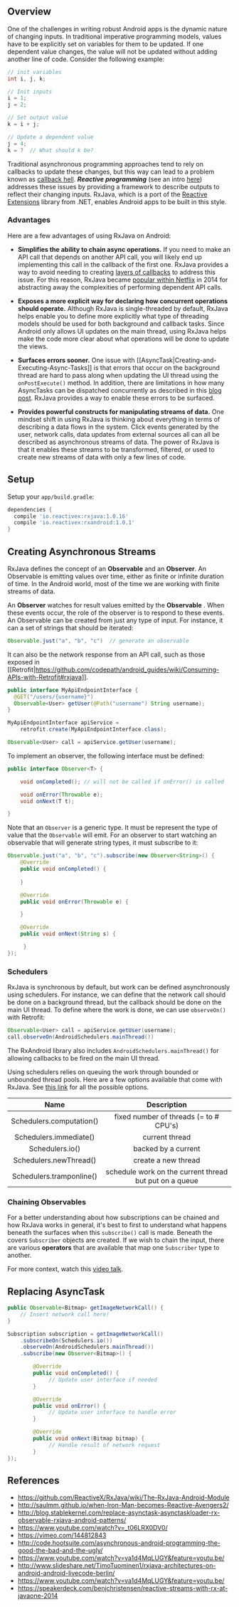 ## Overview

One of the challenges in writing robust Android apps is the dynamic nature of changing inputs.   In traditional imperative programming models, values have to be explicitly set on variables for them to be updated.  If one dependent value changes, the value will not be updated without adding another line of code.   Consider the following example:

```java
// init variables
int i, j, k; 

// Init inputs
i = 1;
j = 2;

// Set output value
k = i + j;

// Update a dependent value
j = 4;
k = ?  // What should k be?
```

Traditional asynchronous programming approaches tend to rely on callbacks to update these changes, but this way can lead to a problem known as [callback hell](http://callbackhell.com/).  **_Reactive programming_** (see an intro [here](https://gist.github.com/staltz/868e7e9bc2a7b8c1f754)) addresses these issues by providing a framework to describe outputs to reflect their changing inputs.  RxJava, which is a port of the [Reactive Extensions](https://msdn.microsoft.com/en-us/data/gg577609.aspx) library from .NET, enables Android apps to be built in this style.

### Advantages

Here are a few advantages of using RxJava on Android:

 * **Simplifies the ability to chain async operations.**  If you need to make an API call that depends on another API call, you will likely end up implementing this call in the callback of the first one.  RxJava provides a way to avoid needing to creating [layers of callbacks](https://www.bignerdranch.com/blog/what-is-functional-reactive-programming/) to address this issue.  For this reason, RxJava became [popular within Netflix](http://www.infoq.com/presentations/rx-service-architecture) in 2014 for abstracting away the complexities of performing dependent API calls.

 * **Exposes a more explicit way for declaring how concurrent operations should operate.**  Although RxJava is  single-threaded by default, RxJava helps enable you to define more explicitly what type of threading models should be used for both background and callback tasks.  Since Android only allows UI updates on the main thread, using RxJava helps make the code more clear about what operations will be done to update the views. 

 * **Surfaces errors sooner.** One issue with [[AsyncTask|Creating-and-Executing-Async-Tasks]] is that errors that occur on the background thread are hard to pass along when updating the UI thread using the `onPostExecute()` method.  In addition, there are limitations in how many AsyncTasks can be dispatched concurrently as described in this [blog post](http://blog.danlew.net/2014/06/21/the-hidden-pitfalls-of-asynctask/).  RxJava provides a way to enable these errors to be surfaced.

 * **Provides powerful constructs for manipulating streams of data.**  One mindset shift in using RxJava  is thinking about everything in terms of describing a data flows in the system.  Click events generated by the user, network calls, data updates from external sources all can all be described as asynchronous streams of data.  The power of RxJava is that it enables these streams to be transformed, filtered, or used to create new streams of data with only a few lines of code. 

## Setup

Setup your `app/build.gradle`:

```gradle
dependencies {
  compile 'io.reactivex:rxjava:1.0.16'
  compile 'io.reactivex:rxandroid:1.0.1'
}
```

## Creating Asynchronous Streams

RxJava defines the concept of an **Observable** and an **Observer**.  An Observable is emitting values over time, either as finite or infinite duration of time.  In the Android world, most of the time we are working with finite streams of data.

An **Observer** watches for result values emitted by the **Observable** .  When these events occur, the role of the observer is to respond to these events.  An Observable can be created from just any type of input.  For instance, it can a set of strings that should be iterated:

```java
Observable.just("a", "b", "c")  // generate an observable
```

It can also be the network response from an API call, such as those exposed in [[Retrofit|https://github.com/codepath/android_guides/wiki/Consuming-APIs-with-Retrofit#rxjava]].

```java
public interface MyApiEndpointInterface {
  @GET("/users/{username}")
  Observable<User> getUser(@Path("username") String username);
}

MyApiEndpointInterface apiService =
    retrofit.create(MyApiEndpointInterface.class);

Observable<User> call = apiService.getUser(username);
```

To implement an observer, the following interface must be defined:

```java
public interface Observer<T> {

    void onCompleted(); // will not be called if onError() is called

    void onError(Throwable e); 
    void onNext(T t);

}
```

Note that an `Observer` is a generic type.  It must be represent the type of value that the `Observable` will emit.  For an observer to start watching an observable that will generate string types, it must subscribe to it:

```java
Observable.just("a", "b", "c").subscribe(new Observer<String>() {
    @Override
    public void onCompleted() {
                                                         
    }

    @Override
    public void onError(Throwable e) {

    }

    @Override
    public void onNext(String s) {

     }
});
```

### Schedulers

RxJava is synchronous by default, but work can be defined asynchronously using schedulers.  For instance, we can define that the network call should be done on a background thread, but the callback should be done on the main UI thread.  To define where the work is done, we can use `observeOn()` with Retrofit:

```java
Observable<User> call = apiService.getUser(username);
call.observeOn(AndroidSchedulers.mainThread())
```

The RxAndroid library also includes `AndroidSchedulers.mainThread()` for allowing callbacks to be fired on the main UI thread. 

Using schedulers relies on queuing the work through bounded or unbounded thread pools.  Here are a few options available that come with RxJava.  See [this link](http://reactivex.io/RxJava/javadoc/rx/schedulers/Schedulers.html) for all the possible options.  

|  Name                      | Description                                            |
|:--------------------------:|:------------------------------------------------------:|
| Schedulers.computation()   | fixed number of threads (= to # CPU's)                 |                          
| Schedulers.immediate()     | current thread                                         |                          
| Schedulers.io()            | backed by a current                                    |          
| Schedulers.newThread()     | create a new thread                                    | 
| Schedulers.tramponline()   | schedule work on the current thread but put on a queue |

### Chaining Observables

For a better understanding about how subscriptions can be chained and how RxJava works in general, it's best to first to understand what happens beneath the surfaces when this `subscribe()` call is made.   Beneath the covers `Subscriber` objects are created.  If we wish to chain the input, there are various **operators** that are available that map one `Subscriber` type to another.  

For more context, watch this [video talk](https://vimeo.com/144812843).

## Replacing AsyncTask

```java
public Observable<Bitmap> getImageNetworkCall() {
    // Insert network call here!
}

Subscription subscription = getImageNetworkCall()
    .subscribeOn(Schedulers.io())
    .observeOn(AndroidSchedulers.mainThread())
    .subscribe(new Observer<Bitmap>() {

        @Override
        public void onCompleted() {
             // Update user interface if needed
        }

        @Override
        public void onError() {
             // Update user interface to handle error
        }

        @Override
        public void onNext(Bitmap bitmap) {
             // Handle result of network request
        }
});
```

## References

* <https://github.com/ReactiveX/RxJava/wiki/The-RxJava-Android-Module>
* <http://saulmm.github.io/when-Iron-Man-becomes-Reactive-Avengers2/>
* <http://blog.stablekernel.com/replace-asynctask-asynctaskloader-rx-observable-rxjava-android-patterns/>
* <https://www.youtube.com/watch?v=_t06LRX0DV0/>
* <https://vimeo.com/144812843>
* <http://code.hootsuite.com/asynchronous-android-programming-the-good-the-bad-and-the-ugly/>
* <https://www.youtube.com/watch?v=va1d4MqLUGY&feature=youtu.be/>
* <http://www.slideshare.net/TimoTuominen1/rxjava-architectures-on-android-android-livecode-berlin/>
* <https://www.youtube.com/watch?v=va1d4MqLUGY&feature=youtu.be/>
* <https://speakerdeck.com/benjchristensen/reactive-streams-with-rx-at-javaone-2014>